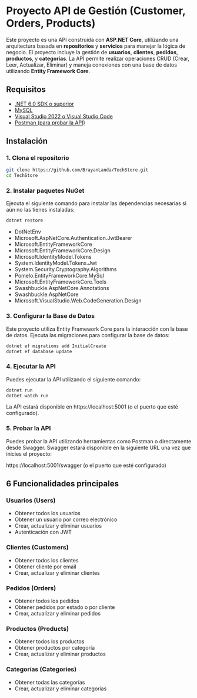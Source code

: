 # Proyecto API de Gestión (Customer, Orders, Products)

Este proyecto es una API construida con **ASP.NET Core**, utilizando una arquitectura basada en **repositorios** y **servicios** para manejar la lógica de negocio. El proyecto incluye la gestión de **usuarios**, **clientes**, **pedidos**, **productos**, y **categorías**. La API permite realizar operaciones CRUD (Crear, Leer, Actualizar, Eliminar) y maneja conexiones con una base de datos utilizando **Entity Framework Core**.

## Requisitos

- [.NET 6.0 SDK o superior](https://dotnet.microsoft.com/download/dotnet/6.0)
- [MySQL](https://www.mysql.com/downloads/)
- [Visual Studio 2022 o Visual Studio Code](https://visualstudio.microsoft.com/)
- [Postman (para probar la API)](https://www.postman.com/)

## Instalación

### 1. Clona el repositorio

```bash
git clone https://github.com/BrayanLanda/TechStore.git
cd TechStore 
```

### 2. Instalar paquetes NuGet
Ejecuta el siguiente comando para instalar las dependencias necesarias si aún no las tienes instaladas:

```bash
dotnet restore
```

- DotNetEnv
- Microsoft.AspNetCore.Authentication.JwtBearer
- Microsoft.EntityFrameworkCore
- Microsoft.EntityFrameworkCore.Design
- Microsoft.IdentityModel.Tokens
- System.IdentityModel.Tokens.Jwt
- System.Security.Cryptography.Algorithms
- Pomelo.EntityFrameworkCore.MySql
- Microsoft.EntityFrameworkCore.Tools
- Swashbuckle.AspNetCore.Annotations
- Swashbuckle.AspNetCore
- Microsoft.VisualStudio.Web.CodeGeneration.Design

### 3. Configurar la Base de Datos
Este proyecto utiliza Entity Framework Core para la interacción con la base de datos. Ejecuta las migraciones para configurar la base de datos:

```bash
dotnet ef migrations add InitialCreate
dotnet ef database update
```

### 4. Ejecutar la API
Puedes ejecutar la API utilizando el siguiente comando:

```bash
dotnet run 
dotbet watch run
```

La API estará disponible en https://localhost:5001 (o el puerto que esté configurado).

### 5. Probar la API
Puedes probar la API utilizando herramientas como Postman o directamente desde Swagger. Swagger estará disponible en la siguiente URL una vez que inicies el proyecto:

https://localhost:5001/swagger (o el puerto que esté configurado)

## 6 Funcionalidades principales

### Usuarios (Users)
- Obtener todos los usuarios
- Obtener un usuario por correo electrónico
- Crear, actualizar y eliminar usuarios
- Autenticación con JWT

### Clientes (Customers)
- Obtener todos los clientes
- Obtener cliente por email
- Crear, actualizar y eliminar clientes

### Pedidos (Orders)
- Obtener todos los pedidos
- Obtener pedidos por estado o por cliente
- Crear, actualizar y eliminar pedidos

### Productos (Products)
- Obtener todos los productos
- Obtener productos por categoría
- Crear, actualizar y eliminar productos

### Categorías (Categories)
- Obtener todas las categorías
- Crear, actualizar y eliminar categorías




